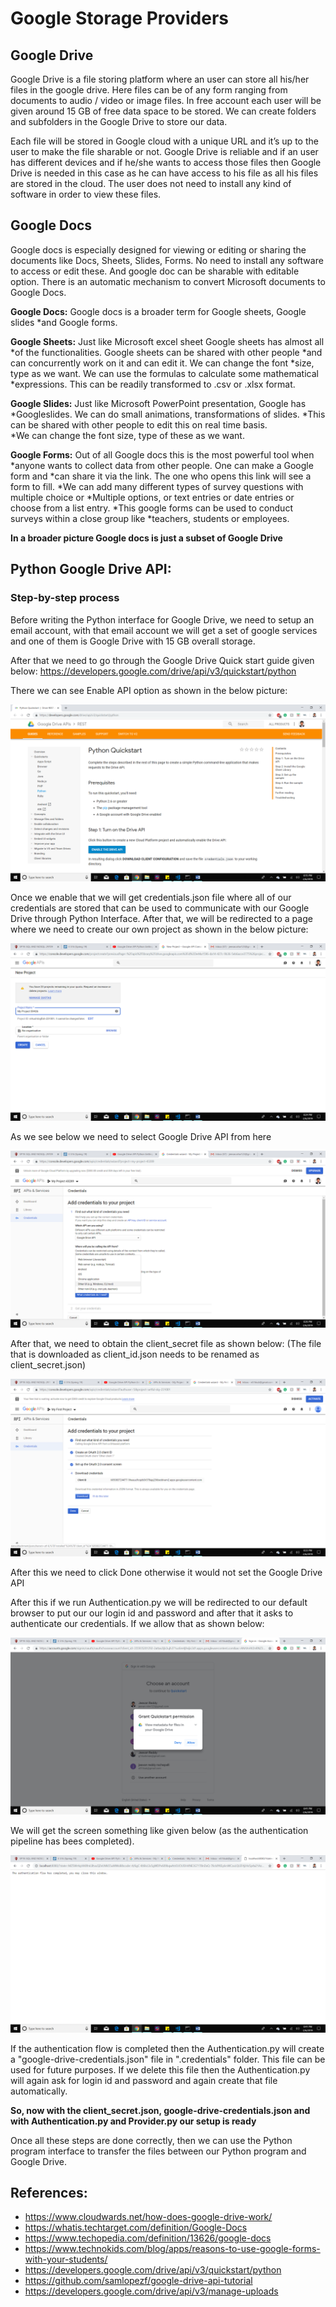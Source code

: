# Google Storage Providers

## Google Drive

Google Drive is a file storing platform where an user can store all his/her
files in the google drive. Here files  can be of any form ranging from
documents to audio / video or image files. In free account each user will be <br
/> given around 15 GB of free data space to be stored. We can create folders and
subfolders in the Google Drive  to store our data. 
 
Each file will be stored in Google cloud with a unique URL and it’s up to the
user to make the file  sharable or not. Google Drive is reliable and if an
user has different devices and if he/she wants to access  those files then
Google Drive is needed in this case as he can have access to his file as all his
files  are stored in the cloud. The user does not need to install any kind
of software in order to view these files.
  
   
## Google Docs

Google docs is especially designed for viewing or editing or sharing the
documents like Docs, Sheets,  Slides, Forms. No need to install any
software to access or edit these. And google doc can be sharable with 
editable option. There is an automatic mechanism to convert Microsoft documents
to Google Docs. 

**Google Docs:** Google docs is a broader term for Google sheets, Google slides
*and Google forms. 

**Google Sheets:** Just like Microsoft excel sheet Google sheets has almost all
*of the functionalities.  Google sheets can be shared with other people
*and can concurrently work on it and can edit it. We can change  the font
*size, type as we want. We can use the formulas to calculate some mathematical
*expressions. This can be  readily transformed to .csv or .xlsx format.

**Google Slides:** Just like Microsoft PowerPoint presentation, Google has
*Googleslides. We can do small  animations, transformations of slides.
*This can be shared with other people to edit this on real time basis.  
*We can change the font size, type of these as we want. 

**Google Forms:** Out of all Google docs this is the most powerful tool when
*anyone wants to collect data from other people. One can make a Google form and
*can share it via the link. The one who opens this link will see a form to fill.
*We can add many different types of survey questions with multiple choice or
*Multiple options, or text entries or date entries or choose from a list entry.
*This google forms can be used to conduct surveys within a close group like
*teachers, students or employees.

**In a broader picture Google docs is just a subset of Google Drive**  


## Python Google Drive API:

### Step-by-step process 

Before writing the Python interface for Google Drive, we need to setup an email
account, with that email  account we will get a set of google services and
one of them is Google Drive with 15 GB overall storage. 

After that we need to go through the Google Drive Quick start guide given below: 
https://developers.google.com/drive/api/v3/quickstart/python   

There we can see Enable API option as shown in the below picture:  

![Image1](images/gdrive/image1.png)


Once we enable that we will get credentials.json file where all of our
credentials are stored that can be used  to communicate with our Google
Drive through Python Interface.  After that, we will be redirected to a
page where we need to create our own project as shown in the below picture:


![image2](images/gdrive/image2.png)

As we see below we need to select Google Drive API from here   


![gd1](images/gdrive/image16.png)


After that, we need to obtain the client_secret file as shown below: (The
file that is downloaded as client_id.json needs to be renamed as
client_secret.json)  


![image3](images/gdrive/image18.png)

After this we need to click Done otherwise it would not set the Google Drive API


After this if we run Authentication.py we will be redirected to our default
browser to put our our login id and password and  after that it asks to
authenticate our credentials. If we allow that as shown below:  


![gd2](images/gdrive/image21.png)


We will get the screen something like given below (as the authentication
pipeline has bees completed).  


![gd3](images/gdrive/image23.png)

If the authentication flow is completed then the Authentication.py will create a
"google-drive-credentials.json" file in  ".credentials" folder. This file
can be used for future purposes. If we delete this file then the
Authentication.py  will again ask for login id and password and again
create that file automatically.  

**So, now with the client_secret.json, google-drive-credentials.json and with Authentication.py and Provider.py our setup is ready**



Once all these steps are done correctly, then we can use the Python program
interface to transfer the files  between our Python program and Google
Drive.






## References:
* <https://www.cloudwards.net/how-does-google-drive-work/>
* <https://whatis.techtarget.com/definition/Google-Docs>
* <https://www.techopedia.com/definition/13626/google-docs> 
* <https://www.technokids.com/blog/apps/reasons-to-use-google-forms-with-your-students/> 
* <https://developers.google.com/drive/api/v3/quickstart/python>
* <https://github.com/samlopezf/google-drive-api-tutorial>
* <https://developers.google.com/drive/api/v3/manage-uploads> 

